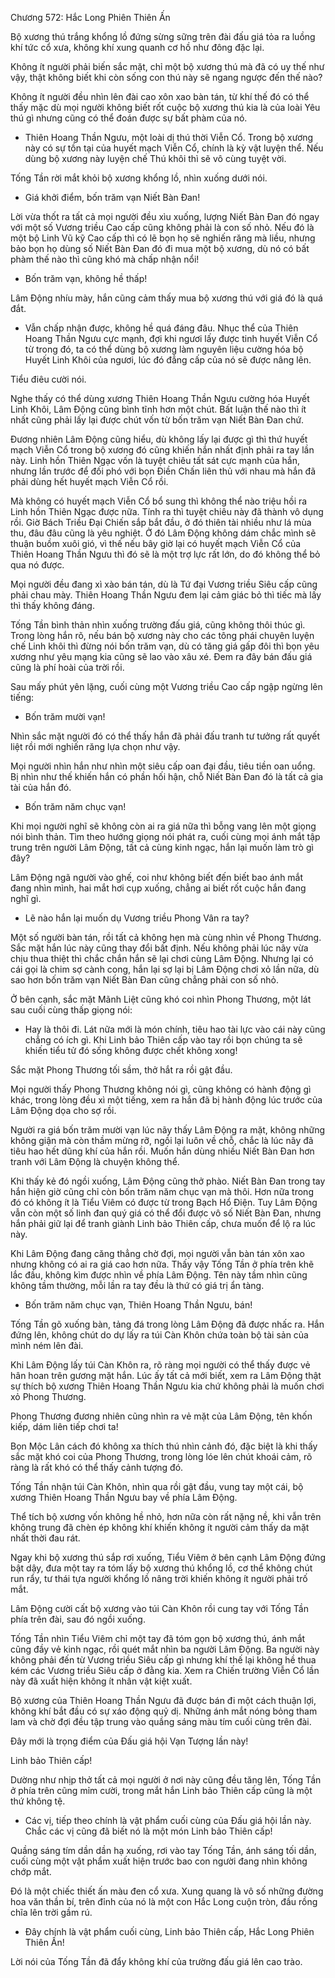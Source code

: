 




Chương 572: Hắc Long Phiên Thiên Ấn


Bộ xương thú trắng khổng lồ đứng sừng sững trên đài đấu giá tỏa ra luồng khí tức cổ xưa, không khí xung quanh cơ hồ như đông đặc lại.

Không ít người phải biến sắc mặt, chỉ một bộ xương thú mà đã có uy thế như vậy, thật không biết khi còn sống con thú này sẽ ngang ngược đến thế nào?

Không ít người đều nhìn lên đài cao xôn xao bàn tán, từ khí thế đó có thể thấy mặc dù mọi người không biết rốt cuộc bộ xương thú kia là của loài Yêu thú gì nhưng cũng có thể đoán được sự bất phàm của nó.

- Thiên Hoang Thần Ngưu, một loài dị thú thời Viễn Cổ. Trong bộ xương này có sự tồn tại của huyết mạch Viễn Cổ, chính là kỳ vật luyện thể. Nếu dùng bộ xương này luyện chế Thú khôi thì sẽ vô cùng tuyệt vời.

Tống Tần rời mắt khỏi bộ xương khổng lồ, nhìn xuống dưới nói.

- Giá khởi điểm, bốn trăm vạn Niết Bàn Đan!

Lời vừa thốt ra tất cả mọi người đều xìu xuống, lượng Niết Bàn Đan đó ngay với một số Vương triều Cao cấp cũng không phải là con số nhỏ. Nếu đó là một bộ Linh Vũ kỹ Cao cấp thì có lẽ bọn họ sẽ nghiến răng mà liều, nhưng bảo bọn họ dùng số Niết Bàn Đan đó đi mua một bộ xương, dù nó có bất phàm thế nào thì cũng khó mà chấp nhận nổi!

- Bốn trăm vạn, không hề thấp!

Lâm Động nhíu mày, hắn cũng cảm thấy mua bộ xương thú với giá đó là quá đắt.

- Vẫn chấp nhận được, không hề quá đáng đâu. Nhục thể của Thiên Hoang Thần Ngưu cực mạnh, đợi khi ngươi lấy được tinh huyết Viễn Cổ từ trong đó, ta có thể dùng bộ xương làm nguyên liệu cường hóa bộ Huyết Linh Khôi của ngươi, lúc đó đẳng cấp của nó sẽ được nâng lên.

Tiểu điêu cười nói.

Nghe thấy có thể dùng xương Thiên Hoang Thần Ngưu cường hóa Huyết Linh Khôi, Lâm Động cũng bình tĩnh hơn một chút. Bất luận thế nào thì ít nhất cũng phải lấy lại được chút vốn từ bốn trăm vạn Niết Bàn Đan chứ.

Đương nhiên Lâm Động cũng hiểu, dù không lấy lại được gì thì thứ huyết mạch Viễn Cổ trong bộ xương đó cũng khiến hắn nhất định phải ra tay lần này. Linh hồn Thiên Ngạc vốn là tuyệt chiêu tất sát cực mạnh của hắn, nhưng lần trước để đối phó với bọn Điền Chấn liên thủ với nhau mà hắn đã phải dùng hết huyết mạch Viễn Cổ rồi.

Mà không có huyết mạch Viễn Cổ bổ sung thì không thể nào triệu hồi ra Linh hồn Thiên Ngạc được nữa. Tính ra thì tuyệt chiêu này đã thành vô dụng rồi. Giờ Bách Triều Đại Chiến sắp bắt đầu, ở đó thiên tài nhiều như lá mùa thu, đâu đâu cũng là yêu nghiệt. Ở đó Lâm Động không dám chắc mình sẽ thuận buồm xuôi gió, vì thế nếu bây giờ lại có huyết mạch Viễn Cổ của Thiên Hoang Thần Ngưu thì đó sẽ là một trợ lực rất lớn, do đó không thể bỏ qua nó được.

Mọi người đều đang xì xào bán tán, dù là Tứ đại Vương triều Siêu cấp cũng phải chau mày. Thiên Hoang Thần Ngưu đem lại cảm giác bỏ thì tiếc mà lấy thì thấy không đáng.

Tống Tần bình thản nhìn xuống trường đấu giá, cũng không thôi thúc gì. Trong lòng hắn rõ, nếu bán bộ xương này cho các tông phái chuyên luyện chế Linh khôi thì đừng nói bốn trăm vạn, dù có tăng giá gấp đôi thì bọn yêu xương như yêu mạng kia cũng sẽ lao vào xâu xé. Đem ra đây bán đấu giá cũng là phí hoài của trời rồi.

Sau mấy phút yên lặng, cuối cùng một Vương triều Cao cấp ngập ngừng lên tiếng:

- Bốn trăm mười vạn!

Nhìn sắc mặt người đó có thể thấy hắn đã phải đấu tranh tư tưởng rất quyết liệt rồi mới nghiến răng lựa chọn như vậy.

Mọi người nhìn hắn như nhìn một siêu cấp oan đại đầu, tiêu tiền oan uổng. Bị nhìn như thế khiến hắn có phần hối hận, chỗ Niết Bàn Đan đó là tất cả gia tài của hắn đó.

- Bốn trăm năm chục vạn!

Khi mọi người nghĩ sẽ không còn ai ra giá nữa thì bỗng vang lên một giọng nói bình thản. Tìm theo hướng giọng nói phát ra, cuối cùng mọi ánh mắt tập trung trên người Lâm Động, tất cả cùng kinh ngạc, hắn lại muốn làm trò gì đây?

Lâm Động ngã người vào ghế, coi như không biết đến biết bao ánh mắt đang nhìn mình, hai mắt hơi cụp xuống, chẳng ai biết rốt cuộc hắn đang nghĩ gì.

- Lẽ nào hắn lại muốn dụ Vương triều Phong Vân ra tay?

Một số người bàn tán, rồi tất cả không hẹn mà cùng nhìn về Phong Thương. Sắc mặt hắn lúc này cũng thay đổi bất định. Nếu không phải lúc nãy vừa chịu thua thiệt thì chắc chắn hắn sẽ lại chơi cùng Lâm Động. Nhưng lại có cái gọi là chim sợ cành cong, hắn lại sợ lại bị Lâm Động chơi xỏ lần nữa, dù sao hơn bốn trăm vạn Niết Bàn Đan cũng chẳng phải con số nhỏ.

Ở bên cạnh, sắc mặt Mãnh Liệt cũng khó coi nhìn Phong Thương, một lát sau cuối cùng thấp giọng nói:

- Hay là thôi đi. Lát nữa mới là món chính, tiêu hao tài lực vào cái này cũng chẳng có ích gì. Khi Linh bảo Thiên cấp vào tay rồi bọn chúng ta sẽ khiến tiểu tử đó sống không được chết không xong!

Sắc mặt Phong Thương tối sầm, thở hắt ra rồi gật đầu.

Mọi người thấy Phong Thương không nói gì, cũng không có hành động gì khác, trong lòng đều xì một tiếng, xem ra hắn đã bị hành động lúc trước của Lâm Động dọa cho sợ rồi.

Người ra giá bốn trăm mười vạn lúc nãy thấy Lâm Động ra mặt, không những không giận mà còn thầm mừng rỡ, ngồi lại luôn về chỗ, chắc là lúc nãy đã tiêu hao hết dũng khí của hắn rồi. Muốn hắn dùng nhiều Niết Bàn Đan hơn tranh với Lâm Động là chuyện không thể.

Khi thấy kẻ đó ngồi xuống, Lâm Động cũng thở phào. Niết Bàn Đan trong tay hắn hiện giờ cũng chỉ còn bốn trăm năm chục vạn mà thôi. Hơn nữa trong đó có không ít là Tiểu Viêm có được từ trong Bạch Hổ Điện. Tuy Lâm Động vẫn còn một số linh đan quý giá có thể đổi được vô số Niết Bàn Đan, nhưng hắn phải giữ lại để tranh giành Linh bảo Thiên cấp, chưa muốn để lộ ra lúc này.

Khi Lâm Động đang căng thẳng chờ đợi, mọi người vẫn bàn tán xôn xao nhưng không có ai ra giá cao hơn nữa. Thấy vậy Tống Tần ở phía trên khẽ lắc đầu, không kìm được nhìn về phía Lâm Động. Tên này tầm nhìn cũng không tầm thường, mỗi lần ra tay đều là thứ có giá trị ẩn tàng.

- Bốn trăm năm chục vạn, Thiên Hoang Thần Ngưu, bán!

Tống Tần gõ xuống bàn, tảng đá trong lòng Lâm Động đã được nhấc ra. Hắn đứng lên, không chút do dự lấy ra túi Càn Khôn chứa toàn bộ tài sản của mình ném lên đài.

Khi Lâm Động lấy túi Càn Khôn ra, rõ ràng mọi người có thể thấy được vẻ hân hoan trên gương mặt hắn. Lúc ấy tất cả mới biết, xem ra Lâm Động thật sự thích bộ xương Thiên Hoang Thần Ngưu kia chứ không phải là muốn chơi xỏ Phong Thương.

Phong Thương đương nhiên cũng nhìn ra vẻ mặt của Lâm Động, tên khốn kiếp, dám liên tiếp chơi ta!

Bọn Mộc Lân cách đó không xa thích thú nhìn cảnh đó, đặc biệt là khi thấy sắc mặt khó coi của Phong Thương, trong lòng lóe lên chút khoái cảm, rõ ràng là rất khó có thể thấy cảnh tượng đó.

Tống Tần nhận túi Càn Khôn, nhìn qua rồi gật đầu, vung tay một cái, bộ xương Thiên Hoang Thần Ngưu bay về phía Lâm Động.

Thể tích bộ xương vốn không hề nhỏ, hơn nữa còn rất nặng nề, khi vẫn trên không trung đã chèn ép không khí khiến không ít người cảm thấy da mặt nhất thời đau rát.

Ngay khi bộ xương thú sắp rơi xuống, Tiểu Viêm ở bên cạnh Lâm Động đứng bật dậy, đưa một tay ra tóm lấy bộ xương thú khổng lồ, cơ thể không chút run rẩy, tư thái tựa người khổng lồ nâng trời khiến không ít người phải trố mắt.

Lâm Động cười cất bộ xương vào túi Càn Khôn rồi cung tay với Tống Tần phía trên đài, sau đó ngồi xuống.

Tống Tần nhìn Tiểu Viêm chỉ một tay đã tóm gọn bộ xương thú, ánh mắt cũng đầy vẻ kinh ngạc, rồi quét mắt nhìn ba người Lâm Động. Ba người này không phải đến từ Vương triều Siêu cấp gì nhưng khí thế lại không hề thua kém các Vương triều Siêu cấp ở đằng kia. Xem ra Chiến trường Viễn Cổ lần này đã xuất hiện không ít nhân vật kiệt xuất.

Bộ xương của Thiên Hoang Thần Ngưu đã được bán đi một cách thuận lợi, không khí bắt đầu có sự xáo động quỷ dị. Những ánh mắt nóng bỏng tham lam và chờ đợi đều tập trung vào quầng sáng màu tím cuối cùng trên đài.

Đây mới là trọng điểm của Đấu giá hội Vạn Tượng lần này!

Linh bảo Thiên cấp!

Dường như nhịp thở tất cả mọi người ở nơi này cũng đều tăng lên, Tống Tần ở phía trên cũng mỉm cười, trong mắt hắn Linh bảo Thiên cấp cũng là một thứ không tệ.

- Các vị, tiếp theo chính là vật phẩm cuối cùng của Đấu giá hội lần này. Chắc các vị cũng đã biết nó là một món Linh bảo Thiên cấp!

Quầng sáng tím dần dần hạ xuống, rơi vào tay Tống Tần, ánh sáng tối dần, cuối cùng một vật phẩm xuất hiện trước bao con người đang nhìn không chớp mắt.

Đó là một chiếc thiết ấn màu đen cổ xưa. Xung quang là vô số những đường hoa văn thần bí, trên đỉnh của nó là một con Hắc Long cuộn tròn, đầu rồng chĩa lên trời gầm rú.

- Đây chính là vật phẩm cuối cùng, Linh bảo Thiên cấp, Hắc Long Phiên Thiên Ấn!

Lời nói của Tống Tần đã đẩy không khí của trường đấu giá lên cao trào.




